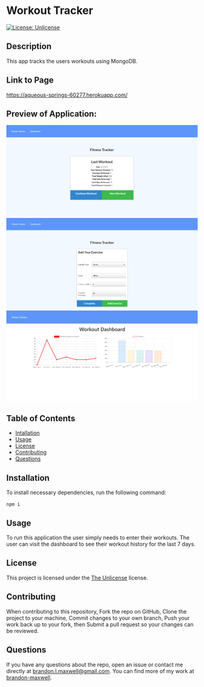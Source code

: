# Workout Tracker
[![License: Unlicense](https://img.shields.io/badge/license-Unlicense-blue.svg)](http://unlicense.org/)

## Description
This app tracks the users workouts using MongoDB.

## Link to Page
https://aqueous-springs-60277.herokuapp.com/

## Preview of Application:
![preview screenshot](public/images/Screenshot1.png)
![preview screenshot](public/images/Screenshot2.png)
![preview screenshot](public/images/Screenshot3.png)

## Table of Contents
* [Intallation](#installation)
* [Usage](#usage)
* [License](#license)
* [Contributing](#contributing)
* [Questions](#questions)

## Installation
To install necessary dependencies, run the following command:
~~~
npm i
~~~

## Usage
To run this application the user simply needs to enter their workouts. The user can visit the dashboard to see their workout history for the last 7 days.

## License 
This project is licensed under the [The Unlicense](http://unlicense.org/) license.

## Contributing
When contributing to this repository, Fork the repo on GitHub, Clone the project to your machine, Commit changes to your own branch, Push your work back up to your fork, then Submit a pull request so your changes can be reviewed.

## Questions
If you have any questions about the repo, open an issue or contact me directly at brandon.l.maxwell@gmail.com. You can find more of my work at [brandon-maxwell](https://github.com/brandon-maxwell).